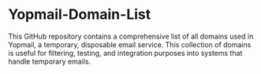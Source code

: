 # Yopmail-Domain-List
This GitHub repository contains a comprehensive list of all domains used in Yopmail, a temporary, disposable email service. This collection of domains is useful for filtering, testing, and integration purposes into systems that handle temporary emails.
